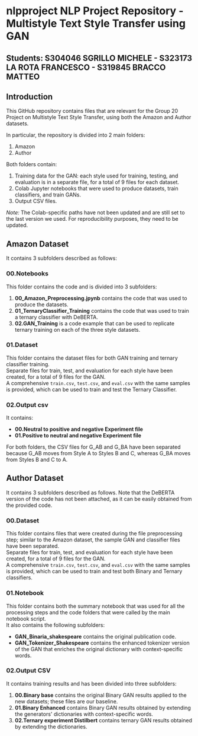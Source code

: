# nlpproject NLP Project Repository - Multistyle Text Style Transfer using GAN
## Students: S304046 SGRILLO MICHELE - S323173 LA ROTA FRANCESCO - S319845 BRACCO MATTEO
## Introduction

This GitHub repository contains files that are relevant for the Group 20 Project on Multistyle Text Style Transfer, using both the Amazon and Author datasets.

In particular, the repository is divided into 2 main folders:
1. Amazon
2. Author

Both folders contain:
1. Training data for the GAN: each style used for training, testing, and evaluation is in a separate file, for a total of 9 files for each dataset.
2. Colab Jupyter notebooks that were used to produce datasets, train classifiers, and train GANs.
3. Output CSV files.

*Note:* The Colab-specific paths have not been updated and are still set to the last version we used. For reproducibility purposes, they need to be updated.

## Amazon Dataset

It contains 3 subfolders described as follows:

### 00.Notebooks
This folder contains the code and is divided into 3 subfolders:
1. **00_Amazon_Preprocessing.jpynb** contains the code that was used to produce the datasets.
2. **01_TernaryClassifier_Training** contains the code that was used to train a ternary classifier with DeBERTA.
3. **02.GAN_Training** is a code example that can be used to replicate ternary training on each of the three style datasets.

### 01.Dataset
This folder contains the dataset files for both GAN training and ternary classifier training.  
Separate files for train, test, and evaluation for each style have been created, for a total of 9 files for the GAN.  
A comprehensive `train.csv`, `test.csv`, and `eval.csv` with the same samples is provided, which can be used to train and test the Ternary Classifier.

### 02.Output csv
It contains:
- **00.Neutral to positive and negative Experiment file**
- **01.Positive to neutral and negative Experiment file**

For both folders, the CSV files for G_AB and G_BA have been separated because G_AB moves from Style A to Styles B and C, whereas G_BA moves from Styles B and C to A.

## Author Dataset

It contains 3 subfolders described as follows. Note that the DeBERTA version of the code has not been attached, as it can be easily obtained from the provided code.

### 00.Dataset
This folder contains files that were created during the file preprocessing step; similar to the Amazon dataset, the sample GAN and classifier files have been separated.  
Separate files for train, test, and evaluation for each style have been created, for a total of 9 files for the GAN.  
A comprehensive `train.csv`, `test.csv`, and `eval.csv` with the same samples is provided, which can be used to train and test both Binary and Ternary classifiers.

### 01.Notebook
This folder contains both the summary notebook that was used for all the processing steps and the code folders that were called by the main notebook script.  
It also contains the following subfolders:
- **GAN_Binaria_shakespeare** contains the original publication code.
- **GAN_Tokenizer_Shakespeare** contains the enhanced tokenizer version of the GAN that enriches the original dictionary with context-specific words.

### 02.Output CSV
It contains training results and has been divided into three subfolders:
1. **00.Binary base** contains the original Binary GAN results applied to the new datasets; these files are our baseline.
2. **01.Binary Enhanced** contains Binary GAN results obtained by extending the generators' dictionaries with context-specific words.
3. **02.Ternary experiment Distilbert** contains ternary GAN results obtained by extending the dictionaries.
